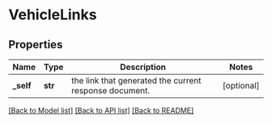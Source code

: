 # VehicleLinks

## Properties
Name | Type | Description | Notes
------------ | ------------- | ------------- | -------------
**_self** | **str** | the link that generated the current response document. | [optional] 

[[Back to Model list]](../README.md#documentation-for-models) [[Back to API list]](../README.md#documentation-for-api-endpoints) [[Back to README]](../README.md)


